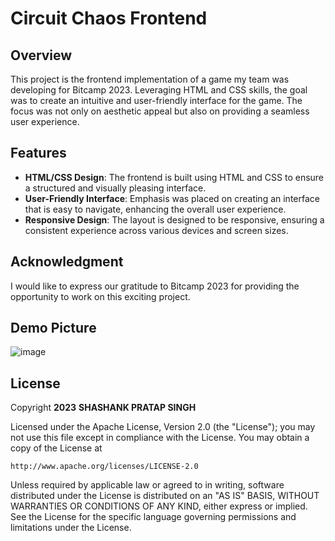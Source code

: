# Circuit Chaos Frontend

## Overview
This project is the frontend implementation of a game my team was developing for Bitcamp 2023. Leveraging HTML and CSS skills, the goal was to create an intuitive and user-friendly interface for the game. The focus was not only on aesthetic appeal but also on providing a seamless user experience.

## Features
- **HTML/CSS Design**: The frontend is built using HTML and CSS to ensure a structured and visually pleasing interface.
- **User-Friendly Interface**: Emphasis was placed on creating an interface that is easy to navigate, enhancing the overall user experience.
- **Responsive Design**: The layout is designed to be responsive, ensuring a consistent experience across various devices and screen sizes.

## Acknowledgment
I would like to express our gratitude to Bitcamp 2023 for providing the opportunity to work on this exciting project. 

## Demo Picture
![image](https://github.com/shashanksp04/BitCamp-2023---FRONTEND/assets/87560114/5f0cc5f8-9edf-400c-87b4-7dda1fdfc804)

## License

Copyright **2023** **SHASHANK PRATAP SINGH**

Licensed under the Apache License, Version 2.0 (the "License");
you may not use this file except in compliance with the License.
You may obtain a copy of the License at

    http://www.apache.org/licenses/LICENSE-2.0

Unless required by applicable law or agreed to in writing, software
distributed under the License is distributed on an "AS IS" BASIS,
WITHOUT WARRANTIES OR CONDITIONS OF ANY KIND, either express or implied.
See the License for the specific language governing permissions and
limitations under the License.


